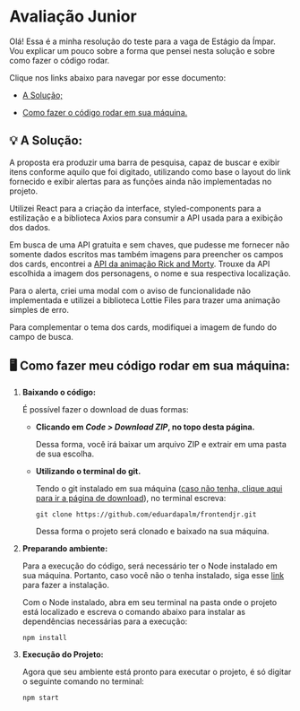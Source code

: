 # Avaliação Junior

Olá! Essa é a minha resolução do teste para a vaga de Estágio da Ímpar.
Vou explicar um pouco sobre a forma que pensei nesta solução e sobre como fazer o código rodar.

Clique nos links abaixo para navegar por esse documento:

- [A Solução;](#Solucao)

- [Como fazer o código rodar em sua máquina.](#Passos)


## 💡 <a id="Solucao">A Solução:</a>

A proposta era produzir uma barra de pesquisa, capaz de buscar e exibir itens conforme aquilo que foi digitado, utilizando como base o layout do link fornecido e exibir alertas para as funções ainda não implementadas no projeto.

Utilizei React para a criação da interface, styled-components para a estilização e a biblioteca Axios para consumir a API usada para a exibição dos dados.

Em busca de uma API gratuita e sem chaves, que pudesse me fornecer não somente dados escritos mas também imagens para preencher os campos dos cards, encontrei a [API da animação Rick and Morty](https://rickandmortyapi.com/documentation). Trouxe da API escolhida a imagem dos personagens, o nome e sua respectiva localização.

Para o alerta, criei uma modal com o aviso de funcionalidade não implementada e utilizei a biblioteca Lottie Files para trazer uma animação simples de erro.

Para complementar o tema dos cards, modifiquei a imagem de fundo do campo de busca.



## 🖥️ <a id="Passos">Como fazer meu código rodar em sua máquina:</a>

1. **Baixando o código:**

   É possível fazer o download de duas formas:

   - **Clicando em *Code > Download ZIP*, no topo desta página.**

     Dessa forma, você irá baixar um arquivo ZIP e extrair em uma pasta de sua escolha.



   - **Utilizando o terminal do git.**

     Tendo o git instalado em sua máquina ([caso não tenha, clique aqui para ir a página de download](https://git-scm.com/downloads)), no terminal escreva:

     ```git
     git clone https://github.com/eduardapalm/frontendjr.git
     ```

     Dessa forma o projeto será clonado e baixado na sua máquina.



2. **Preparando ambiente:**

   Para a execução do código, será necessário ter o Node instalado em sua máquina. Portanto, caso você não o tenha instalado, siga esse [link](https://nodejs.org/pt-br/download/) para fazer a instalação.

   Com o Node instalado, abra em seu terminal na pasta onde o projeto está localizado e escreva o comando abaixo para instalar as dependências necessárias para a execução:

   ```
   npm install
   ```



3. **Execução do Projeto:**

   Agora que seu ambiente está pronto para executar o projeto, é só digitar o seguinte comando no terminal:

   ```
   npm start
   ```

